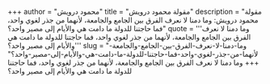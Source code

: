 +++
author = "محمود درويش"
title = "مقولة محمود درويش"
description = "مقولة محمود درويش: وما دمنا لا نعرف الفرق بين الجامع والجامعة، لأنهما من جذر لغوي واحد، فما حاجتنا للدولة ما دامت هي والأيام إلى مصير واحد؟"
quote = '''وما دمنا لا نعرف الفرق بين الجامع والجامعة، لأنهما من جذر لغوي واحد، فما حاجتنا للدولة ما دامت هي والأيام إلى مصير واحد؟'''
slug = "وما-دمنا-لا-نعرف-الفرق-بين-الجامع-والجامعة-لأنهما-من-جذر-لغوي-واحد-فما-حاجتنا-للدولة-ما-دامت-هي-والأيام-إلى-مصير-واحد؟"
+++
وما دمنا لا نعرف الفرق بين الجامع والجامعة، لأنهما من جذر لغوي واحد، فما حاجتنا للدولة ما دامت هي والأيام إلى مصير واحد؟

